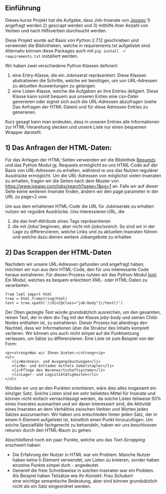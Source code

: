 <h2> Einführung</h2>
Dieses kurze Projekt hat die Aufgabe, dass Job-Inserate von <a href="https://www.jopago.com/">Jopago</a> 1) angefragt werden 2) gescrapt werden und 3) mithilfe ihrer Anzahl von Verben und nach Hilfsverben durchsucht werden.

Diese Projekt wurde auf Basis von Python 2.7.12 geschrieben und verwendet die Bibilotheken, welche in requirements.txt aufgelistet sind. Alternativ können diese Packages auch mit `pip install -r requirements.txt` installiert werden.

Wir haben zwei verschiedene Python Klassen definiert:
<ol>
	<li>
		eine Entry-Klasse, die ein Jobinserat repräsentiert. Diese Klassen abstrahieren die Schritte, welche wir benötigen, um von URL-Adressen zu aktuellen Auswertungen zu gelangen.
	</li>
	<li>
		eine Listen-Klasse, welche die Aufgaben an ihre Entries deligiert. Diese Klasse kann somit bequem aus unseren Enties eine csv-Datei generieren oder eignet sich auch die URL-Adressen abzufragen (siehe Das Anfragen der HTML-Daten) und für diese Adressen Entries zu generieren. 
		</li>
</ol>
Kurz gesagt kann man andeuten, dass in unseren Entries alle Informationen zur HTML-Verareitung stecken und unsere Liste nur einen bequemen Wrapper darstellt.
<br/>

<h2>1) Das Anfragen der HTML-Daten:</h2>
Für das Anfagen der HTML-Seiten verwenden wir die Bibilothek <a href="http://docs.python-requests.org/en/master/"> Requests</a> und das Python Modul <a href="https://docs.python.org/3/library/re.html">re</a>. Requests ermöglicht es uns HTML-Code auf der Basis von URL-Adressen zu erhalten, während re uns das Nutzen regulärer Ausdrücke ermöglicht. Um die URL-Adressen von möglichst vielen Inseraten zu erhalten, fragen wir die Seiten nach dem Muster von <a href="https://www.jopago.com/jobs/search?page=1&pg=1">https://www.jopago.com/jobs/search?page=1&pg=1</a> an. Falls wir auf dieser Seite keine weiteren Inserate finden, ändern wir den page parameter in der URL zu page=2 usw. 

Um aus dem erhaltenen HTML-Code die URL für Jobinserate zu erhalten nutzen wir reguläre Ausdrücke. Uns interessieren URL, die
<ol>
	<li>die das href-Attribute eines Tags repräsentieren</li>
	<li>die mit <i>/jobs/</i> beginnen, aber nicht mit <i>/jobs/search</i>. So sind wir in der Lage zu differenzieren, welche Links und zu aktuellen Inseraten führen und welche dazu dienen weitere Jobangebote zu erhalten</li>
</ol>

<h2>2) Das Scrappen der HTML-Daten</h2>
Nachdem wir unsere URL-Adressen gefunden und angefragt haben, möchten wir nun aus dem HTML-Code, den für uns interessante Code heraus extrahieren. 
Für diesen Prozess nutzen wir das Python-Modul 
<a href="http://lxml.de/">lxml</a>. Ein Modul, welches es bequem erleichtert XML- oder HTML-Daten zu verarbeiten.

 ```
 from lxml import html
 tree = html.fromstring(html)
 text = tree.xpath('//div[@class="job-body"]//text()')
 ```

 Der Oben gezeigte Text würde grundsätzlich ausreichen, um den gesamten, reinen Text, der in dem div-Tag mit der Klasse <i>joby-body</i> und seinen Child-Nodes enthalten ist, zu extrahieren. Dieser Prozess hat allerdings den Nachteil, dass wir Informationen über die Struktur des Inhalts komplett verlieren. Wir können uns auch nicht simpel auf die Punktsetzung verlassen, um Sätze zu differenzieren. Eine Liste ist zum Beispiel von der Form:

 ```
<p><strong>Was wir Ihnen bieten:</strong></p>
<ul>
	<li>Warenein- und Ausgangsbuchungen</li>
	<li>Be- und Entladen mittels Gabelstapler</li>
	<li>Pflege des Warenwirtschaftsystems</li>
	<li>Lager- und Logistiktätigkeiten</li>
</ul>
 ```

 Würden wir uns an den Punkten orientieren, wäre dies alles insgesamt ein einziger Satz. Solche Listen sind ein sehr beliebtes Mittel für Inserate und können nicht einfach vernachlässigt werden, da solche Listen teilweise 50% eines Inserates ausmachen und wir daran interessiert sind, die Aktivität eines Inserates an dem Verhältnis zwischen Verben und Worten jedes Satzes auszumachen. Wir haben uns entschieden hinter jeden Satz, der in einem li-Element aufgelistet ist, künstlich einen Punkt hinzuzufügen. Um solche Spezialfälle fachgerecht zu behandeln, haben wir uns beschlossen rekursiv durch den HTML-Baum zu gehen.

 Abschließend noch ein paar Punkte, welche uns das <i>Text-Scrapping</i> erschwert haben:
 <ul>
 	<li>Die Erfahrung der Nutzer in HTML war ein Problem. Manche Nutzer haben keine li-Element verwendet, um Listen zu kreieren, sonder haben einzelne Punkte simpel durh <i>-</i> angedeutet.</li>
 	<li>Generell die freie Schreibweise in solchen Inseraten war ein Problem. Als Beispiel haben Teilsätze wie <i>Ihr Kontakt: Frau Schubert</i></li> eine wichtige semantische Bedeutung, aber sind können grundsätzlich nicht als ein Satz eingeordnet werden.
 </ul>